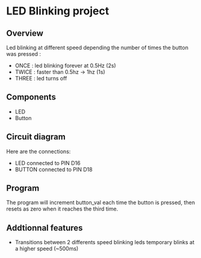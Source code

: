 # LED Blinking project

## Overview

Led blinking at different speed depending the number of times the button was pressed :

- ONCE : led blinking forever at 0.5Hz (2s)
- TWICE : faster than 0.5hz -> 1hz (1s)
- THREE : led turns off 

## Components

- LED
- Button 

## Circuit diagram 

Here are the connections:

- LED connected to PIN D16
- BUTTON connected to PIN D18 

## Program

The program will increment button_val each time the button is pressed, then resets as zero when it reaches the third time. 

## Addtionnal features

- Transitions between 2 differents speed blinking leds temporary blinks at a higher speed (~500ms)